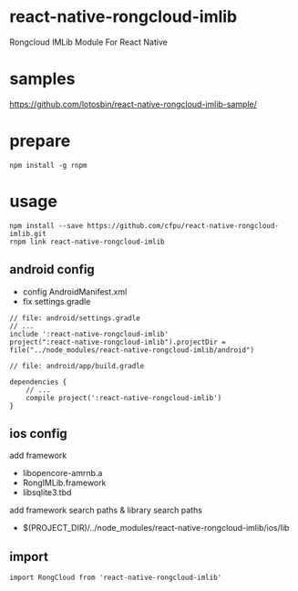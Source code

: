 # react-native-rongcloud-imlib
Rongcloud IMLib Module For React Native

# samples
https://github.com/lotosbin/react-native-rongcloud-imlib-sample/

# prepare
```
npm install -g rnpm
```
# usage
```
npm install --save https://github.com/cfpu/react-native-rongcloud-imlib.git
rnpm link react-native-rongcloud-imlib
```

## android config
- config AndroidManifest.xml
- fix settings.gradle
```
// file: android/settings.gradle
// ...
include ':react-native-rongcloud-imlib'
project(":react-native-rongcloud-imlib").projectDir = file("../node_modules/react-native-rongcloud-imlib/android")
```
```
// file: android/app/build.gradle

dependencies {
    // ...
    compile project(':react-native-rongcloud-imlib')
}

```

## ios config
add framework
- libopencore-amrnb.a
- RongIMLib.framework
- libsqlite3.tbd

add framework search paths & library search paths
- $(PROJECT_DIR)/../node_modules/react-native-rongcloud-imlib/ios/lib

## import
```
import RongCloud from 'react-native-rongcloud-imlib'
```
```

```
